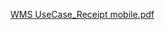[WMS UseCase_Receipt mobile.pdf](/.attachments/WMS%20UseCase_Receipt%20mobile-0a025f8b-d6cc-4108-9462-3cef5b569ec1.pdf)